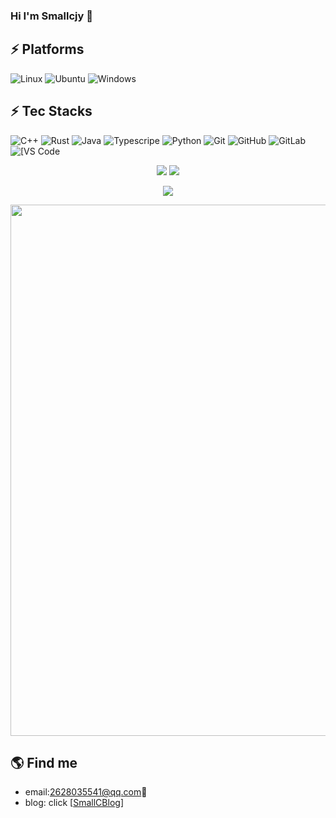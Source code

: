 ### Hi I'm Smallcjy 👋
## ⚡ Platforms

![Linux](https://img.shields.io/badge/Linux-FCC624?style=for-the-badge&logo=linux&logoColor=black)
![Ubuntu](https://img.shields.io/badge/Ubuntu-E95420?style=for-the-badge&logo=ubuntu&logoColor=white)
![Windows](https://img.shields.io/badge/Windows-0078D6?style=for-the-badge&logo=windows&logoColor=white)

## ⚡ Tec Stacks

![C++](https://img.shields.io/badge/-C++-00599C?style=flat-square&logo=c)
![Rust](https://img.shields.io/badge/-Rust-00599C?style=flat-square&logo=Rust)
![Java](https://img.shields.io/badge/-java-E34A86?style=flat-square&logo=java)
![Typescripe](https://img.shields.io/badge/-Typescript-00599C?style=flat-square&logo=Typescript)
![Python](https://img.shields.io/badge/-Python-black?style=flat-square&logo=Python)
![Git](https://img.shields.io/badge/-Git-black?style=flat-square&logo=git)
![GitHub](https://img.shields.io/badge/-GitHub-181717?style=flat-square&logo=github)
![GitLab](https://img.shields.io/badge/-GitLab-FCA121?style=flat-square&logo=gitlab)
<img alt="[VS Code" src="https://img.shields.io/badge/-VSCode-%23007ACC?style=flat-square&logo=visual-studio-code" />

<p align="center">
<img src="https://github-readme-stats-git-masterrstaa-rickstaa.vercel.app/api?username=smallcjy&theme=cobalt2&show_icons=true&card_width=495px">
<!-- https://github.com/DenverCoder1/github-readme-streak-stats -->
<img src="https://github-readme-streak-stats.herokuapp.com/?user=smallcjy&show_icons=true&theme=tokyonight">
</p>

<p align="center">
<img align="center" src="https://github-readme-stats.vercel.app/api/wakatime?username=smallcjy&theme=merko&layout=compact&langs_count=8"/>
</p>
 

<p align="center">
<!--贪吃蛇-->
<!-- <picture>
  <source media="(prefers-color-scheme: dark)" srcset="https://github.com/smallcjy/smallcjy/blob/output/github-contribution-grid-snake.svg">
  <img alt="github contribution grid snake animation" src="https://github.com/smallcjy/smallcjy/blob/output/github-contribution-grid-snake.svg">
</picture> -->
  
<!--正常contribution graph-->
<img src="https://ghchart.rshah.org/smallcjy" width=850/>
</p>

## 🌎 Find me  
- email:<a href="mailto:2628035541@qq.com">2628035541@qq.com</a>:e-mail:
- blog: click [[SmallCBlog](https://smallcjy.github.io/)]

